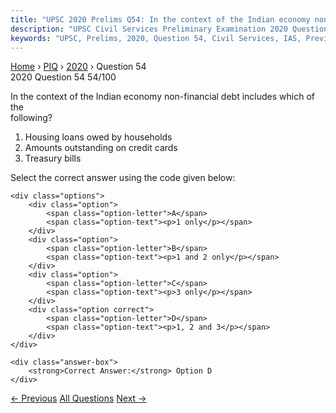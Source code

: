 ```yaml
---
title: "UPSC 2020 Prelims Q54: In the context of the Indian economy non-financial debt incl..."
description: "UPSC Civil Services Preliminary Examination 2020 Question 54 with options and answer"
keywords: "UPSC, Prelims, 2020, Question 54, Civil Services, IAS, Previous Year Questions"
---
```


<nav class="breadcrumb">
    <a href="../../">Home</a>
    <span>›</span>
    <a href="../">PIQ</a>
    <span>›</span>
    <a href="./">2020</a>
    <span>›</span>
    <span>Question 54</span>
</nav>

<div class="question-header">
    <div class="question-meta">
        <span class="year-badge">2020</span>
        <span class="question-number">Question 54</span>
        <span class="progress">54/100</span>
    </div>
    <div class="progress-bar">
        <div class="progress-fill" style="width: 54.0%"></div>
    </div>
</div>

<div class="question-content">
    <div class="question-text">
        <p>In the context of the Indian economy non-financial debt includes which of the<br />
following?</p>
<ol>
<li>Housing loans owed by households</li>
<li>Amounts outstanding on credit cards</li>
<li>Treasury bills</li>
</ol>
<p>Select the correct answer using the code given below:</p>
    </div>
    
    <div class="options">
        <div class="option">
            <span class="option-letter">A</span>
            <span class="option-text"><p>1 only</p></span>
        </div>
        <div class="option">
            <span class="option-letter">B</span>
            <span class="option-text"><p>1 and 2 only</p></span>
        </div>
        <div class="option">
            <span class="option-letter">C</span>
            <span class="option-text"><p>3 only</p></span>
        </div>
        <div class="option correct">
            <span class="option-letter">D</span>
            <span class="option-text"><p>1, 2 and 3</p></span>
        </div>
    </div>

    <div class="answer-box">
        <strong>Correct Answer:</strong> Option D
    </div>
</div>

<div class="question-nav">
    <a href="../q053-the-term-west-texas-intermediate-sometimes-found-i/" class="nav-btn prev">← Previous</a>
    <a href="../" class="nav-btn center">All Questions</a>
    <a href="../q055-in-india-why-are-some-nuclear-reactors-kept-under/" class="nav-btn next">Next →</a>
</div>
